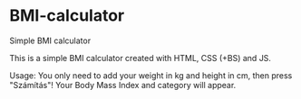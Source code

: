 # BMI-calculator
Simple BMI calculator

This is a simple BMI calculator created with HTML, CSS (+BS) and JS.

Usage:
You only need to add your weight in kg and height in cm, then press "Számítás"! Your Body Mass Index and category will appear.
